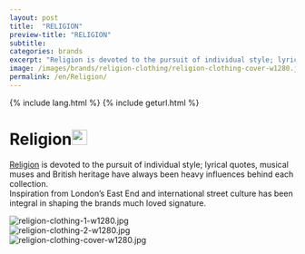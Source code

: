 ```yaml
---
layout: post
title:  "RELIGION"
preview-title: "RELIGION"
subtitle:
categories: brands
excerpt: "Religion is devoted to the pursuit of individual style; lyrical quotes, musical muses and British heritage have always been heavy influences behind each collection" 
image: /images/brands/religion-clothing/religion-clothing-cover-w1280.jpg
permalink: /en/Religion/
---
```

{% include lang.html %}
{% include geturl.html %}
<div class="dark-grey-bg">
    <div class="container">
        <div class="row">
            <div class="col section ft-white ft-300">
                <h1 class="white-color">Religion<img class="space" src="{{ '/assets/images/aquarius.png' | prepend: SourceUrl }}" width="27"></h1>
                <p><a class="red ft-400" href="https://instagram.com/religionclothing?utm_source=ig_profile_share&igshid=n4zr2mmla7s2/" target="_blank">Religion</a> is devoted to the pursuit of individual style; lyrical quotes, musical muses and British heritage have always been heavy influences behind each collection.<br>
                Inspiration from London’s East End and international street culture has been integral in shaping the brands much loved signature.</p>  
            </div>
        </div>
    </div>
    <div class="post-gallery">
        <div class="container">
            <div class="row">
                <div class="col-md-6">
                    <img src="{{ '/images/brands/religion-clothing/religion-clothing-1-w1280.jpg' | prepend: SourceUrl }}" alt="religion-clothing-1-w1280.jpg">
                </div>
                <div class="col-md-6">
                    <img src="{{ '/images/brands/religion-clothing/religion-clothing-2-w1280.jpg' | prepend: SourceUrl }}" alt="religion-clothing-2-w1280.jpg">
                </div>
            </div>
            <div class="row">
                <div class="col">
                    <img src="{{ '/images/brands/religion-clothing/religion-clothing-cover-w1280.jpg' | prepend: SourceUrl }}" alt="religion-clothing-cover-w1280.jpg">
                </div>
            </div>
        </div>
    </div>
</div>
